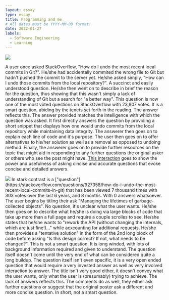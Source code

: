 ```yaml
---
layout: essay
type: essay
title: Programming and me
# All dates must be YYYY-MM-DD format!
date: 2022-01-27
labels:
  - Software Engineering
  - Learning
---
```


<img class="ui tiny left circular floated image" src="https://miro.medium.com/max/885/1*uc89vQwNgfqctnZg9PMfxA.png">

	
A user once asked StackOverflow, "How do I undo the most recent local commits in Git?". He/she had accidentally commited the wrong file to Git but hadn't pushed the commit to the server yet. He/she asked simply, "How can I undo those commits from the local repository?". A succinct and easily understood question. He/she then went on to describe in brief the 
reason for the question, thus showing that this wasn't simply a lack of understanding of Git but a search for "a better way". 
	This question is now one of the most voted questions on StackOverflow with 23,807 votes. It is a smart question, abiding by the tenets set forth in the reading. The answer reflects this.
The answer provided matches the intelligence with which the question was asked. It first directly answers the question by providing a short snippet that displays how one would undo commits from the local repository
while maintaining data integrity. The answerer then goes on to explain each line of code and it's purpose. The user then goes on to offer alternatives to his/her solution as well as a removal as opposed to undoing method. 
Finally, the answerer goes on to provide further resources on the topic that might aid in responding to any further questions the original asker or others who see the post might have. 
	[This interaction](https://stackoverflow.com/questions/927358/how-do-i-undo-the-most-recent-local-commits-in-git) goes to show the power and usefulness of asking cincise and accurate questions that evoke concise and detailed answers. 

<img class="ui tiny left circular floated image" src="https://media-cldnry.s-nbcnews.com/image/upload/newscms/2020_02/1526900/stupid-questions-diner-today-main-200109.jpg">
	In stark contrast is a ["question"](https://stackoverflow.com/questions/927358/how-do-i-undo-the-most-recent-local-commits-in-git) that has been viewed 7 thousand times with 303 votes over the last 6 years, and 8 months. With 0 answers whatsoever. The user begins by 
titling their ask "Managing the lifetimes of garbage-collected objects". No question, it's unclear what the user wants. He/she then goes on to describe what he/she is doing via large blocks of code
that take up more than a full page and require a couple scrolles to see. He/she states that he/she wants to "rework the API (without changing the internals, which are just fine!)..." while acxcounting for additional requests.
He/she then provides a "tentative solution" in the form of the 2nd long block of code before asking "Is this design correct? If not, what needs to be changed?". 
This is not a smart question. It is long winded, with lots of background information required and given to understand. The question itself doesn't come until the very end of what 
can be considered quite a long buildup. The question itself isn't even specific, it is a very open ended question that would require a very invested answer as well as very involved 
interaction to answer. The title isn't very good either, it doesn't convey what the user wants, only what the user is (presumably) trying to achieve. 
The lack of answers reflects this. The comments do as well, they either ask further questions or suggest that the original poster ask a different and more concise question. 
In short, not a smart question. 
